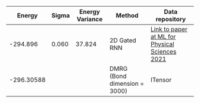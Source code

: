 |       Energy          |  Sigma          | Energy Variance  |  Method                                                          | Data repository                  |
| ----------------------| ----------------| -----------------|------------------------------------------------------------------|----------------------------------|
| -294.896              | 0.060           | 37.824           |  2D Gated RNN                                                    | [Link to paper at ML for Physical Sciences 2021](https://ml4physicalsciences.github.io/2021/files/NeurIPS_ML4PS_2021_92.pdf) |
| -296.30588            |                 |                  |  DMRG (Bond dimension  = 3000)                                   | ITensor |
